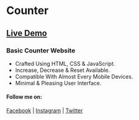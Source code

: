 # Counter
## [Live Demo](https://mahin-codes.github.io/counter/)
### Basic Counter Website
- Crafted Using HTML, CSS & JavaScript.
- Increase, Decrease & Reset Available.
- Compatible With Almost Every Mobile Devices.
- Minimal & Pleasing User Interface.

#### Follow me on:
[Facebook](https://www.facebook.com/md.mussanna.bin.sharif) | [Instagram](https://www.instagram.com/md_mussanna_bin_sharif) | [Twitter](https://twitter.com/mahin_tweets)
